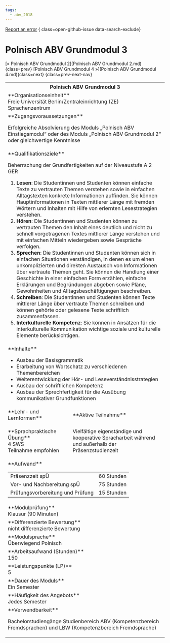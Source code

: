 ```yaml
---
tags:
  - abv_2018
---
```

[Report an error](https://github.com/SGSSGene/FUB-SUP/issues/new?title=Error%20in%20%22Polnisch%20ABV%20Grundmodul%203%22&body=There%20seems%20to%20be%20an%20error%20in%20module%20%22Polnisch%20ABV%20Grundmodul%203%22%2E%0A%0A%3CDescribe%20here%20a%20slightly%20more%20detailed%20description%20of%20what%20is%20wrong%3E&labels=bug)
{ class=open-github-issue data-search-exclude}

# Polnisch ABV Grundmodul 3

[« Polnisch ABV Grundmodul 2](Polnisch ABV Grundmodul 2.md){class=prev}
[Polnisch ABV Grundmodul 4 »](Polnisch ABV Grundmodul 4.md){class=next}
{class=prev-next-nav}

<table markdown id="moduledesc">
<tr markdown class="moduledesc_head"><th colspan="2">Polnisch ABV Grundmodul 3 </th></tr>
<tr markdown><td colspan="2">**Organisationseinheit**   <br>Freie Universität Berlin/Zentraleinrichtung (ZE) Sprachenzentrum</td></tr>


<tr markdown><td colspan="2">**Zugangsvoraussetzungen** <br>

Erfolgreiche Absolvierung des Moduls „Polnisch ABV Einstiegsmodul“ oder des Moduls „Polnisch ABV Grundmodul 2“ oder gleichwertige Kenntnisse


</td></tr>
<tr markdown><td colspan="2">**Qualifikationsziele**    <br>

Beherrschung der Grundfertigkeiten auf der Niveaustufe A 2 GER

1. __Lesen__: Die Studentinnen und Studenten können einfache Texte zu
   vertrauten Themen verstehen sowie in einfachen Alltagstexten konkrete
   Informationen auffinden. Sie können Hauptinformationen in Texten
   mittlerer Länge mit fremden Wörtern und Inhalten mit Hilfe von erlernten
   Lesestrategien verstehen.
2. __Hören__: Die Studentinnen und Studenten können zu vertrauten Themen den
   Inhalt eines deutlich und nicht zu schnell vorgetragenen Textes mittlerer
   Länge verstehen und mit einfachen Mitteln wiedergeben sowie Gespräche
   verfolgen.
3. __Sprechen__: Die Studentinnen und Studenten können sich in einfachen
   Situationen verständigen, in denen es um einen unkomplizierten und
   direkten Austausch von Informationen über vertraute Themen geht. Sie
   können die Handlung einer Geschichte in einer einfachen Form erzählen,
   einfache Erklärungen und Begründungen abgeben sowie Pläne, Gewohnheiten
   und Alltagsbeschäftigungen beschreiben.
4. __Schreiben__: Die Studentinnen und Studenten können Texte mittlerer
   Länge über vertraute Themen schreiben und können gehörte oder gelesene
   Texte schriftlich zusammenfassen.
5. __Interkulturelle Kompetenz__: Sie können in Ansätzen für die
   interkulturelle Kommunikation wichtige soziale und kulturelle Elemente
   berücksichtigen.


</td></tr>
<tr markdown><td colspan="2">**Inhalte**                <br>


- Ausbau der Basisgrammatik
- Erarbeitung von Wortschatz zu verschiedenen Themenbereichen
- Weiterentwicklung der Hör- und Leseverständnisstrategien
- Ausbau der schriftlichen Kompetenz
- Ausbau der Sprechfertigkeit für die Ausübung kommunikativer
  Grundfunktionen


</td></tr>

<tr markdown><td>**Lehr- und Lernformen**</td><td>**Aktive Teilnahme**</td></tr>
<tr markdown><td> **Sprachpraktische Übung** <br>4 SWS <br> Teilnahme empfohlen</td><td>

Vielfältige eigenständige und kooperative Spracharbeit während und außerhalb der Präsenzstudienzeit
</td></tr>
<tr markdown><td colspan="2">**Aufwand**                <br>
<table class="aufwand_table">
<tr><td>Präsenzzeit spÜ</td><td>60 Stunden</td></tr>
<tr><td>Vor- und Nachbereitung spÜ</td><td>75 Stunden</td></tr>
<tr><td>Prüfungsvorbereitung und Prüfung</td><td>15 Stunden</td></tr>
</table>

</td></tr>
<tr markdown><td colspan="2">**Modulprüfung**             <br>Klausur (90 Minuten)


</td></tr>
<tr markdown><td colspan="2">**Differenzierte Bewertung** <br>nicht differenzierte Bewertung

</td></tr>
<tr markdown><td colspan="2">**Modulsprache**             <br>Überwiegend Polnisch</td></tr>
<tr markdown><td colspan="2">**Arbeitsaufwand (Stunden)** <br>150</td></tr>
<tr markdown><td colspan="2">**Leistungspunkte (LP)**     <br>5</td></tr>
<tr markdown><td colspan="2">**Dauer des Moduls**         <br>Ein Semester</td></tr>
<tr markdown><td colspan="2">**Häufigkeit des Angebots**  <br>Jedes Semester</td></tr>
<tr markdown><td colspan="2">**Verwendbarkeit**           <br>

Bachelorstudiengänge Studienbereich ABV (Kompetenzbereich Fremdsprachen) und
LBW (Kompetenzbereich Fremdsprache)


</td></tr>

</table>
